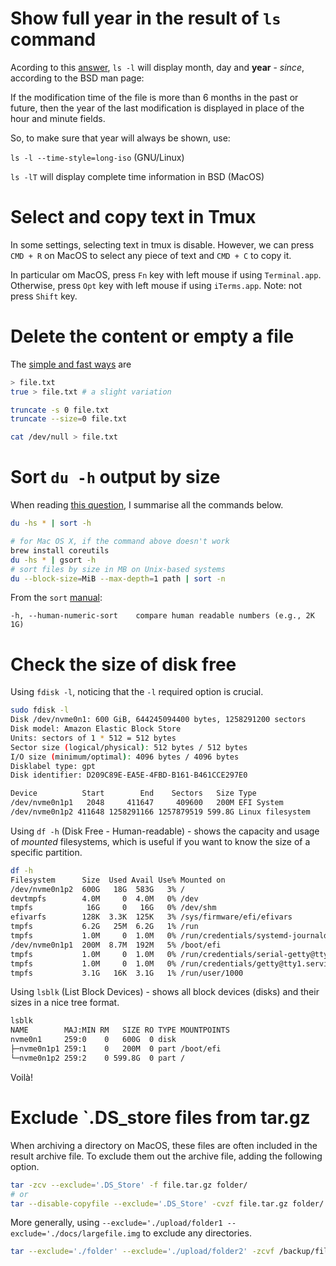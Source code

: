 # Show full year in the result of `ls` command
Acording to this [answer](https://unix.stackexchange.com/a/415262/30988), `ls -l` will display month, day and **year** - *since*, according to the BSD man page: 

If the modification time of the file is more than 6 months in the past or future, then the year of the last modification is displayed in place of the hour and minute fields.

So, to make sure that year will always be shown, use:

`ls -l --time-style=long-iso` (GNU/Linux)

`ls -lT` will display complete time information in BSD (MacOS)

# Select and copy text in Tmux
In some settings, selecting text in tmux is disable. However, we can press `CMD + R` on MacOS to select any piece of text and `CMD + C` to copy it.

In particular om MacOS, press `Fn` key with left mouse if using `Terminal.app`. Otherwise, press `Opt` key with left mouse if using `iTerms.app`. Note: not press `Shift` key. 

# Delete the content or empty a file
The [simple and fast ways](https://stackoverflow.com/questions/22402054/what-is-the-simplest-way-to-delete-the-contents-of-a-file-in-bash) are 
```bash
> file.txt
true > file.txt # a slight variation

truncate -s 0 file.txt
truncate --size=0 file.txt

cat /dev/null > file.txt
```
# Sort `du -h` output by size
When reading [this question](https://serverfault.com/questions/62411/how-can-i-sort-du-h-output-by-size), I summarise all the commands below.
```bash
du -hs * | sort -h

# for Mac OS X, if the command above doesn't work
brew install coreutils
du -hs * | gsort -h
# sort files by size in MB on Unix-based systems
du --block-size=MiB --max-depth=1 path | sort -n
```
From the `sort` [manual](https://linux.die.net/man/1/sort):
```text
-h, --human-numeric-sort    compare human readable numbers (e.g., 2K 1G)
```

# Check the size of disk free
Using `fdisk -l`, noticing that the `-l` required option is crucial.
```bash
sudo fdisk -l 
Disk /dev/nvme0n1: 600 GiB, 644245094400 bytes, 1258291200 sectors
Disk model: Amazon Elastic Block Store              
Units: sectors of 1 * 512 = 512 bytes
Sector size (logical/physical): 512 bytes / 512 bytes
I/O size (minimum/optimal): 4096 bytes / 4096 bytes
Disklabel type: gpt
Disk identifier: D209C89E-EA5E-4FBD-B161-B461CCE297E0

Device          Start        End    Sectors   Size Type
/dev/nvme0n1p1   2048     411647     409600   200M EFI System
/dev/nvme0n1p2 411648 1258291166 1257879519 599.8G Linux filesystem
```
Using `df -h` (Disk Free - Human-readable) - shows the capacity and usage of *mounted* filesystems, which is useful if you want to know the size of a specific partition.
```bash
df -h 
Filesystem      Size  Used Avail Use% Mounted on
/dev/nvme0n1p2  600G   18G  583G   3% /
devtmpfs        4.0M     0  4.0M   0% /dev
tmpfs            16G     0   16G   0% /dev/shm
efivarfs        128K  3.3K  125K   3% /sys/firmware/efi/efivars
tmpfs           6.2G   25M  6.2G   1% /run
tmpfs           1.0M     0  1.0M   0% /run/credentials/systemd-journald.service
/dev/nvme0n1p1  200M  8.7M  192M   5% /boot/efi
tmpfs           1.0M     0  1.0M   0% /run/credentials/serial-getty@ttyS0.service
tmpfs           1.0M     0  1.0M   0% /run/credentials/getty@tty1.service
tmpfs           3.1G   16K  3.1G   1% /run/user/1000
```
Using `lsblk` (List Block Devices) - shows all block devices (disks) and their sizes in a nice tree format.
```bash
lsblk
NAME        MAJ:MIN RM   SIZE RO TYPE MOUNTPOINTS
nvme0n1     259:0    0   600G  0 disk 
├─nvme0n1p1 259:1    0   200M  0 part /boot/efi
└─nvme0n1p2 259:2    0 599.8G  0 part /
```
Voilà!

# Exclude `.DS_store files from tar.gz
When archiving a directory on MacOS, these files are often included in the result archive file. To exclude them out the archive file, adding the following option.
```bash
tar -zcv --exclude='.DS_Store' -f file.tar.gz folder/
# or
tar --disable-copyfile --exclude='.DS_Store' -cvzf file.tar.gz folder/
```
More generally, using `--exclude='./upload/folder1 --exclude='./docs/largefile.img` to exclude any directories.
```bash
tar --exclude='./folder' --exclude='./upload/folder2' -zcvf /backup/filename.tgz .
```